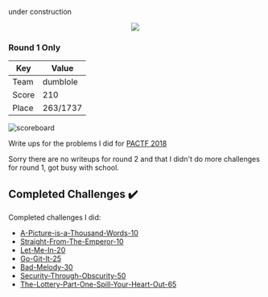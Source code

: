 under construction
<p align="center">
  <img src="https://github.com/dumblole/CTF-Writeups/blob/master/PACTF-2018/images/PACTF_logo.png" > 
</p>

### Round 1 Only
Key| Value
---|---
Team|dumblole
Score|210
Place|263/1737

![scoreboard](https://github.com/dumblole/CTF-Writeups/blob/master/PACTF-2018/images/scoreboard.PNG)

Write ups for the problems I did for [PACTF 2018](https://compete.hsctf.com/challenges/ "2018 PACTF")

Sorry there are no writeups for round 2 and that I didn't do more challenges for round 1, got busy with school.

## Completed Challenges :heavy_check_mark:

Completed challenges I did:

* [A-Picture-is-a-Thousand-Words-10](https://github.com/dumblole/CTF-Writeups/tree/master/PACTF-2018/A-Picture-is-a-Thousand-Words-10)
* [Straight-From-The-Emperor-10](https://github.com/dumblole/CTF-Writeups/tree/master/PACTF-2018/Straight-From-The-Emperor-10)
* [Let-Me-In-20](https://github.com/dumblole/CTF-Writeups/tree/master/PACTF-2018/Let-Me-In-20)
* [Go-Git-It-25](https://github.com/dumblole/CTF-Writeups/tree/master/PACTF-2018/Go-Git-It-25)
* [Bad-Melody-30](https://github.com/dumblole/CTF-Writeups/tree/master/PACTF-2018/Bad-Melody-30)
* [Security-Through-Obscurity-50](https://github.com/dumblole/CTF-Writeups/tree/master/PACTF-2018/Security-Through-Obscurity-50)
* [The-Lottery-Part-One-Spill-Your-Heart-Out-65](https://github.com/dumblole/CTF-Writeups/tree/master/PACTF-2018/The-Lottery-Part-One-Spill-Your-Heart-Out-65)

